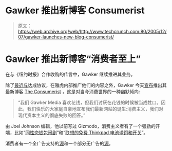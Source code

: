 # Gawker 推出新博客 Consumerist 

> 原文：<https://web.archive.org/web/http://www.techcrunch.com:80/2005/12/07/gawker-launches-new-blog-consumerist/>

# Gawker 推出新博客“消费者至上”

在与《纽约时报》合作收购的传言中，Gawker 继续推进其业务。

除了[最近与](https://web.archive.org/web/20221001135820/http://www.beta.techcrunch.com/2005/11/16/is-the-gawker-yahoo-deal-important/)达成协议，在雅虎内部推广他们的内容之外，Gawker 今天[宣布](https://web.archive.org/web/20221001135820/http://www.gawker.com/news/consumerist/gawker-media-launches-consumerist-141574.php)推出其最新博客 [The Consumerist](https://web.archive.org/web/20221001135820/http://www.consumerist.com/) ，这是对当今消费世界的一种幽默倾向:

> “我们 Gawker Media 喜欢花钱，但我们讨厌在花钱的时候被当成牲口。因此，我们快乐的大家庭自豪地宣布我们最新网站的诞生:消费主义，我们对现代资本主义的彻底失败的回答。”

由 Joel Johnson 编辑，他以前写过 Gizmodo，消费主义者有了一个强劲的开端，比如“[同性恋钱包闹剧](https://web.archive.org/web/20221001135820/http://www.consumerist.com/consumer/freebies/afternoon-freebies-gay-wallet-follies-141629.php)”和“[联想的免费 Thinkpad 电池诱饵和开关](https://web.archive.org/web/20221001135820/http://www.consumerist.com/consumer/complaints/consumeristas-speak-lenovos-free-thinkpad-battery-bait-and-switch-141572.php)”。

消费者有一个全广告支持的[源](https://web.archive.org/web/20221001135820/http://www.consumerist.com/index.xml)和一个部分无广告的[源](https://web.archive.org/web/20221001135820/http://www.consumerist.com/excerpts.xml)。